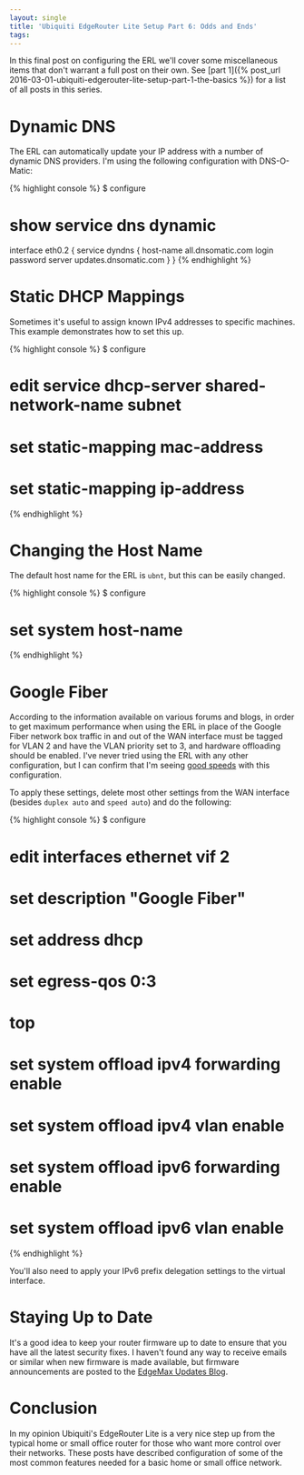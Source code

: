 ```yaml
---
layout: single
title: 'Ubiquiti EdgeRouter Lite Setup Part 6: Odds and Ends'
tags:
---
```


In this final post on configuring the ERL we'll cover some miscellaneous items
that don't warrant a full post on their own. See
[part 1]({% post_url 2016-03-01-ubiquiti-edgerouter-lite-setup-part-1-the-basics %})
for a list of all posts in this series.

# Dynamic DNS

The ERL can automatically update your IP address with a number of dynamic DNS
providers. I'm using the following configuration with DNS-O-Matic:

{% highlight console %}
$ configure
# show service dns dynamic 
 interface eth0.2 {
     service dyndns {
         host-name all.dnsomatic.com
         login <username>
         password <password>
         server updates.dnsomatic.com
     }
 }
{% endhighlight %}

# Static DHCP Mappings

Sometimes it's useful to assign known IPv4 addresses to specific machines. This
example demonstrates how to set this up.

{% highlight console %}
$ configure
# edit service dhcp-server shared-network-name <name> subnet <subnet>
# set static-mapping <name> mac-address <mac-address>
# set static-mapping <name> ip-address <ip-address>
{% endhighlight %}

# Changing the Host Name

The default host name for the ERL is `ubnt`, but this can be easily changed.

{% highlight console %}
$ configure
# set system host-name <name>
{% endhighlight %}

# Google Fiber

According to the information available on various forums and blogs, in order to
get maximum performance when using the ERL in place of the Google Fiber network
box traffic in and out of the WAN interface must be tagged for VLAN 2 and have
the VLAN priority set to 3, and hardware offloading should be enabled. I've
never tried using the ERL with any other configuration, but I can confirm that
I'm seeing [good speeds](http://speedtest.dslreports.com/speedtest/3203290)
with this configuration.

To apply these settings, delete most other settings from the WAN interface
(besides `duplex auto` and `speed auto`) and do the following:

{% highlight console %}
$ configure
# edit interfaces ethernet <iface> vif 2
# set description "Google Fiber"
# set address dhcp
# set egress-qos 0:3
# top
# set system offload ipv4 forwarding enable
# set system offload ipv4 vlan enable
# set system offload ipv6 forwarding enable
# set system offload ipv6 vlan enable
{% endhighlight %}

You'll also need to apply your IPv6 prefix delegation settings to the virtual
interface.

# Staying Up to Date

It's a good idea to keep your router firmware up to date to ensure that you
have all the latest security fixes. I haven't found any way to receive emails
or similar when new firmware is made available, but firmware announcements are
posted to the
[EdgeMax Updates Blog](http://community.ubnt.com/t5/EdgeMAX-Updates-Blog/bg-p/Blog_EdgeMAX).

# Conclusion

In my opinion Ubiquiti's EdgeRouter Lite is a very nice step up from the
typical home or small office router for those who want more control over their
networks. These posts have described configuration of some of the most common
features needed for a basic home or small office network.
